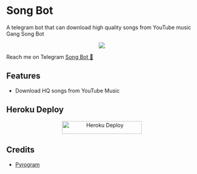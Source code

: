 
# Song Bot
A telegram bot that can download high quality songs from YouTube music Gang Song Bot
<p align="center">
  <img src="https://telegra.ph/file/a2d3faaa74a3dd39b759a.jpg">
</p>

Reach me on Telegram [Song Bot 🎵](https://t.me/gangsongbot)

## Features

- Download HQ songs from YouTube Music

## Heroku Deploy

<p align="center"><a href="https://heroku.com/deploy?template=https://github.com/gangofbot/gangsongbot/tree/main"> <img src="https://img.shields.io/badge/Deploy%20To%20Heroku-blueviolet?style=for-the-badge&logo=heroku" alt="Heroku Deploy" width="210" height="34.45"/></a></p>

## Credits

- [Pyrogram](https://github.com/pyrogram)
